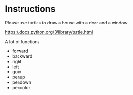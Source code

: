 # Instructions  

Please use turtles to draw a house with a door and a window.


https://docs.python.org/3/library/turtle.html

A lot of functions
- forward
- backward
- right
- left
- goto
- penup
- pendown
- pencolor

